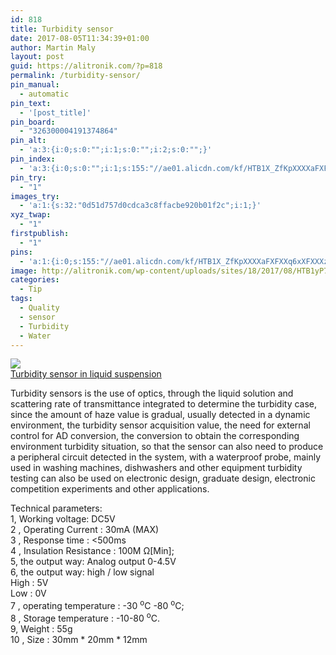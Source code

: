 ```yaml
---
id: 818
title: Turbidity sensor
date: 2017-08-05T11:34:39+01:00
author: Martin Maly
layout: post
guid: https://alitronik.com/?p=818
permalink: /turbidity-sensor/
pin_manual:
  - automatic
pin_text:
  - '[post_title]'
pin_board:
  - "326300004191374864"
pin_alt:
  - 'a:3:{i:0;s:0:"";i:1;s:0:"";i:2;s:0:"";}'
pin_index:
  - 'a:3:{i:0;s:0:"";i:1;s:155:"//ae01.alicdn.com/kf/HTB1X_ZfKpXXXXaFXFXXq6xXFXXXz/FREE-SHIPPING-font-b-Turbidity-b-font-font-b-sensor-b-font-in-liquid-suspension-Granular.jpg_220x220.jpg";i:2;s:90:"http://alitronik.com/wp-content/uploads/sites/18/2017/08/HTB1yP7.MpXXXXX4XFXXq6xXFXXXO.jpg";}'
pin_try:
  - "1"
images_try:
  - 'a:1:{s:32:"0d51d757d0cdca3c8ffacbe920b01f2c";i:1;}'
xyz_twap:
  - "1"
firstpublish:
  - "1"
pins:
  - 'a:1:{i:0;s:155:"//ae01.alicdn.com/kf/HTB1X_ZfKpXXXXaFXFXXq6xXFXXXz/FREE-SHIPPING-font-b-Turbidity-b-font-font-b-sensor-b-font-in-liquid-suspension-Granular.jpg_220x220.jpg";}'
image: http://alitronik.com/wp-content/uploads/sites/18/2017/08/HTB1yP7.MpXXXXX4XFXXq6xXFXXXO.jpg
categories:
  - Tip
tags:
  - Quality
  - sensor
  - Turbidity
  - Water
---
```

<a href="http://s.click.aliexpress.com/e/BqbqNB6" target="_parent"><img src="//ae01.alicdn.com/kf/HTB1X_ZfKpXXXXaFXFXXq6xXFXXXz/FREE-SHIPPING-font-b-Turbidity-b-font-font-b-sensor-b-font-in-liquid-suspension-Granular.jpg_220x220.jpg" /><span style="display: block;">Turbidity sensor in liquid suspension</span></a>

Turbidity sensors is the use of optics, through the liquid solution and scattering rate of transmittance integrated to determine the turbidity case, since the amount of haze value is gradual, usually detected in a dynamic environment, the turbidity sensor acquisition value, the need for external control for AD conversion, the conversion to obtain the corresponding environment turbidity situation, so that the sensor can also need to produce a peripheral circuit detected in the system, with a waterproof probe, mainly used in washing machines, dishwashers and other equipment turbidity testing can also be used on electronic design, graduate design, electronic competition experiments and other applications.

Technical parameters:  
1, Working voltage: DC5V  
2 , Operating Current : 30mA (MAX)  
3 , Response time : <500ms  
4 , Insulation Resistance : 100M Ω[Min];  
5, the output way: Analog output 0-4.5V  
6, the output way: high / low signal  
High : 5V  
Low : 0V  
7 , operating temperature : -30 <sup>o</sup>C -80 <sup>o</sup>C;  
8 , Storage temperature : -10-80 <sup>o</sup>C.  
9, Weight : 55g  
10 , Size : 30mm \* 20mm \* 12mm